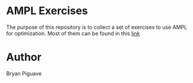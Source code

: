 # AMPL Exercises 

The purpose of this repository is to collect a set of exercises to use AMPL for optimization. 
Most of them can be found in this [link](https://ampl.com/wp-content/uploads/BOOK.pdf)



# Author 
Bryan Piguave 